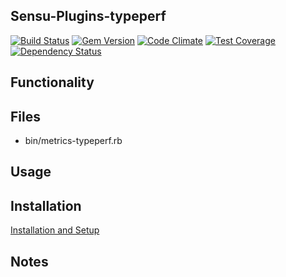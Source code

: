 ## Sensu-Plugins-typeperf

[ ![Build Status](https://travis-ci.org/sensu-plugins/sensu-plugins-typeperf.svg?branch=master)](https://travis-ci.org/sensu-plugins/sensu-plugins-typeperf)
[![Gem Version](https://badge.fury.io/rb/sensu-plugins-typeperf.svg)](http://badge.fury.io/rb/sensu-plugins-typeperf)
[![Code Climate](https://codeclimate.com/github/sensu-plugins/sensu-plugins-typeperf/badges/gpa.svg)](https://codeclimate.com/github/sensu-plugins/sensu-plugins-typeperf)
[![Test Coverage](https://codeclimate.com/github/sensu-plugins/sensu-plugins-typeperf/badges/coverage.svg)](https://codeclimate.com/github/sensu-plugins/sensu-plugins-typeperf)
[![Dependency Status](https://gemnasium.com/sensu-plugins/sensu-plugins-typeperf.svg)](https://gemnasium.com/sensu-plugins/sensu-plugins-typeperf)

## Functionality

## Files
 * bin/metrics-typeperf.rb

## Usage

## Installation

[Installation and Setup](http://sensu-plugins.io/docs/installation_instructions.html)

## Notes
